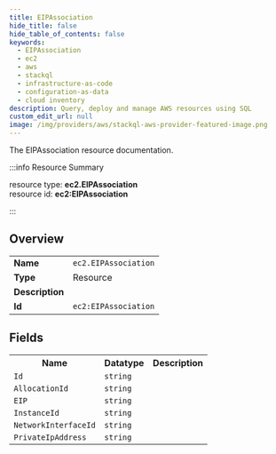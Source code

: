 ```yaml
---
title: EIPAssociation
hide_title: false
hide_table_of_contents: false
keywords:
  - EIPAssociation
  - ec2
  - aws
  - stackql
  - infrastructure-as-code
  - configuration-as-data
  - cloud inventory
description: Query, deploy and manage AWS resources using SQL
custom_edit_url: null
image: /img/providers/aws/stackql-aws-provider-featured-image.png
---
```

The EIPAssociation resource documentation.

:::info Resource Summary

<div class="row">
<div class="providerDocColumn">
<span>resource type:&nbsp;<b>ec2.EIPAssociation</b></span><br />
<span>resource id:&nbsp;<b>ec2:EIPAssociation</b></span><br />
</div>
</div>

:::

## Overview
<table><tbody>
<tr><td><b>Name</b></td><td><code>ec2.EIPAssociation</code></td></tr>
<tr><td><b>Type</b></td><td>Resource</td></tr>
<tr><td><b>Description</b></td><td></td></tr>
<tr><td><b>Id</b></td><td><code>ec2:EIPAssociation</code></td></tr>
</tbody></table>

## Fields
<table><tbody>
<tr><th>Name</th><th>Datatype</th><th>Description</th></tr>
<tr><td><code>Id</code></td><td><code>string</code></td><td></td></tr><tr><td><code>AllocationId</code></td><td><code>string</code></td><td></td></tr><tr><td><code>EIP</code></td><td><code>string</code></td><td></td></tr><tr><td><code>InstanceId</code></td><td><code>string</code></td><td></td></tr><tr><td><code>NetworkInterfaceId</code></td><td><code>string</code></td><td></td></tr><tr><td><code>PrivateIpAddress</code></td><td><code>string</code></td><td></td></tr>
</tbody></table>